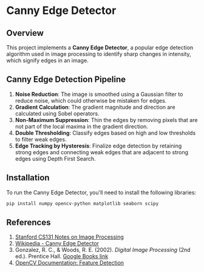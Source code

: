 # Canny Edge Detector

## Overview
This project implements a **Canny Edge Detector**, a popular edge detection algorithm used in image processing to identify sharp changes in intensity, which signify edges in an image. 

## Canny Edge Detection Pipeline

1. **Noise Reduction**: The image is smoothed using a Gaussian filter to reduce noise, which could otherwise be mistaken for edges.
2. **Gradient Calculation**: The gradient magnitude and direction are calculated using Sobel operators.
3. **Non-Maximum Suppression**: Thin the edges by removing pixels that are not part of the local maxima in the gradient direction.
4. **Double Thresholding**: Classify edges based on high and low thresholds to filter weak edges.
5. **Edge Tracking by Hysteresis**: Finalize edge detection by retaining strong edges and connecting weak edges that are adjacent to strong edges using Depth First Search.

## Installation
To run the Canny Edge Detector, you'll need to install the following libraries:
```bash
pip install numpy opencv-python matplotlib seaborn scipy
```


## References

1. [Stanford CS131 Notes on Image Processing](http://vision.stanford.edu/teaching/cs131_fall1718/files/06_notes.pdf)
2. [Wikipedia - Canny Edge Detector](https://en.wikipedia.org/wiki/Canny_edge_detector)
3. Gonzalez, R. C., & Woods, R. E. (2002). *Digital Image Processing* (2nd ed.). Prentice Hall. [Google Books link](https://books.google.co.in/books?hl=en&lr=&id=a62xQ2r_f8wC&oi=fnd&pg=PA19&dq=digital+image+processing&ots=3B1yO1nE1D&sig=UPA_8QAuKPbJpSHDKw84BniVGFs&redir_esc=y#v=onepage&q=digital%20image%20processing&f=false)
4. [OpenCV Documentation: Feature Detection](https://docs.opencv.org/4.x/dd/d1a/group__imgproc__feature.html#ga04723e007ed888ddf11d9ba04e2232de)

